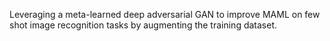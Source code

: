 Leveraging a meta-learned deep adversarial GAN to improve MAML on few shot image recognition tasks by augmenting the training dataset.
